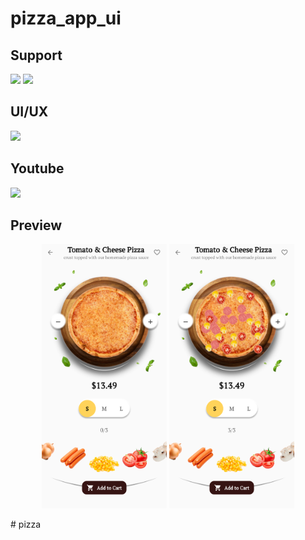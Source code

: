 # pizza_app_ui

## Support

<p>
<a href="https://sociabuzz.com/syarifhidayatullah2020/tribe" target='_blank'>
<img src="https://sociabuzz.s3.ap-southeast-1.amazonaws.com//landing-page/img/sociabuzz-logo.png" width="100"></a>

<a href="https://www.buymeacoffee.com/syarifhidayat"  target='_blank'>
<img src="https://media.tenor.com/Is0ELiJnoU0AAAAi/buymeacoffee-button.gif" width="100"></a>
</p>

## UI/UX

<a href="https://dribbble.com/shots/15694619-Pizza-Food-Delivery-App"  target='_blank'><img src="https://upload.wikimedia.org/wikipedia/commons/3/32/Dribbble_logo.png" width="100"></a>

## Youtube

<a href="https://youtu.be/byY6oINa2e0" target='_blank'>
<img src="https://upload.wikimedia.org/wikipedia/commons/thumb/b/b8/YouTube_Logo_2017.svg/200px-YouTube_Logo_2017.svg.png" width="100"></a>

## Preview

<p align="middle">
<img src="assets/previews/preview 1.png" width="200">
<img src="assets/previews/preview 2.png" width="200">
</p>
# pizza
